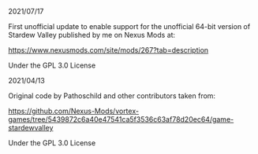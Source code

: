 2021/07/17

First unofficial update to enable support for the unofficial 64-bit version of Stardew Valley published by me on Nexus Mods at:

https://www.nexusmods.com/site/mods/267?tab=description

Under the GPL 3.0 License

2021/04/13

Original code by Pathoschild and other contributors taken from:

https://github.com/Nexus-Mods/vortex-games/tree/5439872c6a40e47541ca5f3536c63af78d20ec64/game-stardewvalley

Under the GPL 3.0 License
